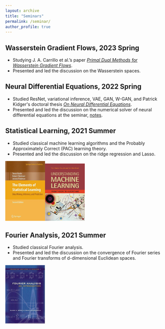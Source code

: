 ```yaml
---
layout: archive
title: "Seminars"
permalink: /seminar/
author_profile: true
---
```

## Wasserstein Gradient Flows, 2023 Spring
- Studying J. A. Carrillo et al.’s paper *[Primal Dual Methods for Wasserstein Gradient Flows](https://link.springer.com/article/10.1007/s10208-021-09503-1)*.
- Presented and led the discussion on the Wasserstein spaces.

## Neural Differential Equations, 2022 Spring
- Studied ResNet, variational inference, VAE, GAN, W-GAN, and Patrick Kidger's doctoral thesis *[On Neural Differential Equations](https://arxiv.org/abs/2202.02435)*.
- Presented and led the discussion on the numerical solver of neural differential equations at the seminar, [notes](https://github.com/Hv1000/Hv1000.github.io/blob/master/files/Numerical_Solvers_of_Neural_Differential_Equations.pdf).

## Statistical Learning, 2021 Summer
- Studied classical machine learning algorithms and the Probably Approximately Correct (PAC) learning theory.
- Presented and led the discussion on the ridge regression and Lasso.

<img src="/images/the-element-of-statistical-learning.jpg" style="width:25%;" /><img src="/images/understanding-machine-learning.jpg" style="width:25%;" />

## Fourier Analysis, 2021 Summer
- Studied classical Fourier analysis.
- Presented and led the discussion on the convergence of Fourier series and Fourier transforms of d-dimensional Euclidean spaces. 

<img src="/images/fourier-analysis.jpg" style="width:25%;" />

